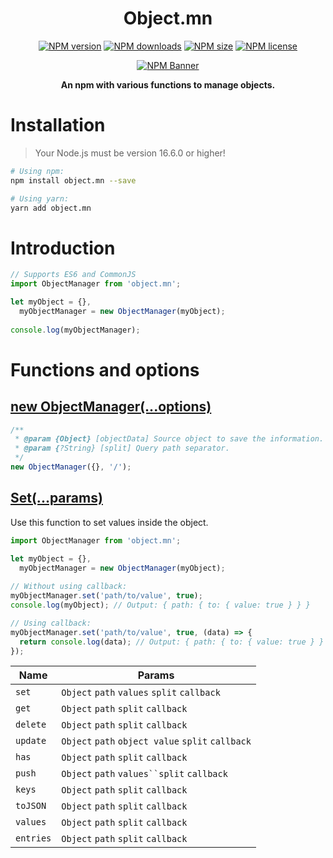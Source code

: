 <div align="center">
  <h1>Object.mn</h1>
  <p>
    <a href="https://www.npmjs.com/package/object.mn"><img src="https://img.shields.io/npm/v/object.mn?style=flat-square&maxAge=3600" alt="NPM version" /></a>
    <a href="https://www.npmjs.com/package/object.mn"><img src="https://img.shields.io/npm/dt/object.mn?style=flat-square&maxAge=3600" alt="NPM downloads" /></a>
    <a href="https://www.npmjs.com/package/object.mn"><img src="https://img.shields.io/github/languages/code-size/isBucky/Object.mn?style=flat-square&maxAge=3600" alt="NPM size" /></a>
    <a href="https://www.npmjs.com/package/object.mn"><img src="https://img.shields.io/npm/l/object.mn?style=flat-square&maxAge=3600" alt="NPM license" /></a>
  </p>
  <p><a href="https://www.npmjs.com/package/object.mn"><img src="https://nodei.co/npm/object.mn.png?downloads=true&stars=true" alt="NPM Banner"></a></p>
  <p><strong>An npm with various functions to manage objects.</strong></p>
</div>

# Installation
> Your Node.js must be version 16.6.0 or higher!

~~~sh
# Using npm:
npm install object.mn --save

# Using yarn:
yarn add object.mn
~~~

# Introduction
~~~javascript
// Supports ES6 and CommonJS
import ObjectManager from 'object.mn';

let myObject = {},
  myObjectManager = new ObjectManager(myObject);
  
console.log(myObjectManager);
~~~

# Functions and options
## [new ObjectManager(...options)](./index.js#24)
~~~javascript
/**
 * @param {Object} [objectData] Source object to save the information.
 * @param {?String} [split] Query path separator.
 */
new ObjectManager({}, '/');
~~~

## [Set(...params)](./index.js#49)
Use this function to set values inside the object.

~~~javascript
import ObjectManager from 'object.mn';

let myObject = {},
  myObjectManager = new ObjectManager(myObject);
  
// Without using callback:
myObjectManager.set('path/to/value', true);
console.log(myObject); // Output: { path: { to: { value: true } } }

// Using callback:
myObjectManager.set('path/to/value', true, (data) => {
  return console.log(data); // Output: { path: { to: { value: true } } }
});
~~~

| Name | Params |
| ---- | ------ |
| `set` | `Object` `path` `values` `split` `callback` |
| `get` | `Object` `path` `split` `callback` |
| `delete` | `Object` `path` `split` `callback` |
| `update` | `Object` `path` `object value` `split` `callback` |
| `has` | `Object` `path` `split` `callback` |
| `push` | `Object` `path` `values``split` `callback` |
| `keys` | `Object` `path` `split` `callback` |
| `toJSON` | `Object` `path` `split` `callback` |
| `values` | `Object` `path` `split` `callback` |
| `entries` | `Object` `path` `split` `callback` |
